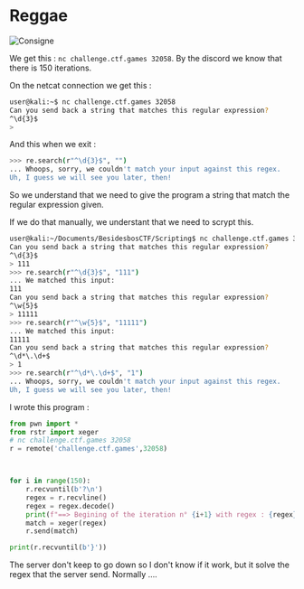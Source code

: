# Reggae

![Consigne](Consigne.png)

We get this : `nc challenge.ctf.games 32058`.
By the discord we know that there is 150 iterations.

On the netcat connection we get this :
```bash
user@kali:~$ nc challenge.ctf.games 32058
Can you send back a string that matches this regular expression?
^\d{3}$
>
```
And this when we exit :
```bash
>>> re.search(r"^\d{3}$", "")
... Whoops, sorry, we couldn't match your input against this regex.
Uh, I guess we will see you later, then!
```

So we understand that we need to give the program a string that match the regular expression given.

If we do that manually, we understant that we need to scrypt this.
```bash
user@kali:~/Documents/BesidesbosCTF/Scripting$ nc challenge.ctf.games 32058
Can you send back a string that matches this regular expression?
^\d{3}$
> 111
>>> re.search(r"^\d{3}$", "111")
... We matched this input:
111
Can you send back a string that matches this regular expression?
^\w{5}$
> 11111
>>> re.search(r"^\w{5}$", "11111")
... We matched this input:
11111
Can you send back a string that matches this regular expression?
^\d*\.\d+$
> 1
>>> re.search(r"^\d*\.\d+$", "1")
... Whoops, sorry, we couldn't match your input against this regex.
Uh, I guess we will see you later, then!
```

I wrote this program :
```python
from pwn import *
from rstr import xeger
# nc challenge.ctf.games 32058
r = remote('challenge.ctf.games',32058)



for i in range(150):
	r.recvuntil(b'?\n')
	regex = r.recvline()
	regex = regex.decode()
	print(f"==> Begining of the iteration n° {i+1} with regex : {regex}")
	match = xeger(regex)
	r.send(match)

print(r.recvuntil(b'}'))
```
The server don't keep to go down so I don't know if it work, but it solve the regex that the server send. Normally ....